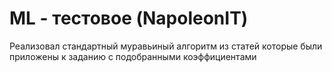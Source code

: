 # ML - тестовое (NapoleonIT)
Реализовал стандартный муравьиный алгоритм из статей которые были приложены к заданию с подобранными коэффициентами
